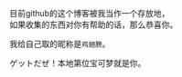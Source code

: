 目前github的这个博客被我当作一个存放地，  
如果收集的东西对你有帮助的话，那么恭喜你。  
  
我给自己取的昵称是`鸡翅膀`。

<span id="busuanzi">
ゲットだぜ！本地第<span></span>位宝可梦就是你。
</span>

<!-- ##{"script":"<script>document.getElementById('user-content-busuanzi').id='busuanzi_container_site_uv';busuanzi=document.getElementById('busuanzi_container_site_uv');busuanzi.style.display='none';busuanzi.childNodes[1].id='busuanzi_value_site_uv';busuanzi.childNodes[3].id='busuanzi_value_site_pv';</script><script async src='//busuanzi.ibruce.info/busuanzi/2.3/busuanzi.pure.mini.js'></script>","style":"<style>#busuanzi_value_site_uv{color:red}#busuanzi_value_site_pv{color:red}</style>"}## -->